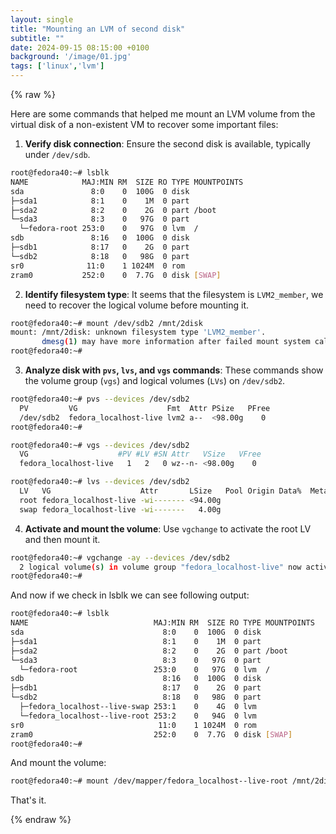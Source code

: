 ```yaml
---
layout: single
title: "Mounting an LVM of second disk"
subtitle: ""
date: 2024-09-15 08:15:00 +0100
background: '/image/01.jpg'
tags: ['linux','lvm']
---
```


{% raw %}

Here are some commands that helped me mount an LVM volume from the virtual disk of a non-existent VM to recover some important files:

1. **Verify disk connection**: Ensure the second disk is available, typically under `/dev/sdb`.

````bash
root@fedora40:~# lsblk
NAME            MAJ:MIN RM  SIZE RO TYPE MOUNTPOINTS
sda               8:0    0  100G  0 disk
├─sda1            8:1    0    1M  0 part
├─sda2            8:2    0    2G  0 part /boot
└─sda3            8:3    0   97G  0 part
  └─fedora-root 253:0    0   97G  0 lvm  /
sdb               8:16   0  100G  0 disk
├─sdb1            8:17   0    2G  0 part
└─sdb2            8:18   0   98G  0 part
sr0              11:0    1 1024M  0 rom
zram0           252:0    0  7.7G  0 disk [SWAP]
````

2. **Identify filesystem type**: It seems that the filesystem is `LVM2_member`, we need to recover the logical volume before mounting it.

````bash
root@fedora40:~# mount /dev/sdb2 /mnt/2disk
mount: /mnt/2disk: unknown filesystem type 'LVM2_member'.
       dmesg(1) may have more information after failed mount system call.
root@fedora40:~#
````


3. **Analyze disk with `pvs`, `lvs`, and `vgs` commands**: These commands show the volume group (`vgs`) and logical volumes (`LVs`) on `/dev/sdb2`.

````bash
root@fedora40:~# pvs --devices /dev/sdb2
  PV         VG                    Fmt  Attr PSize   PFree
  /dev/sdb2  fedora_localhost-live lvm2 a--  <98.00g    0
root@fedora40:~#

root@fedora40:~# vgs --devices /dev/sdb2
  VG                    #PV #LV #SN Attr   VSize   VFree
  fedora_localhost-live   1   2   0 wz--n- <98.00g    0

root@fedora40:~# lvs --devices /dev/sdb2
  LV   VG                    Attr       LSize   Pool Origin Data%  Meta%  Move Log Cpy%Sync Convert
  root fedora_localhost-live -wi------- <94.00g
  swap fedora_localhost-live -wi-------   4.00g
````

4. **Activate and mount the volume**: Use `vgchange` to activate the root LV and then mount it.

````bash
root@fedora40:~# vgchange -ay --devices /dev/sdb2
  2 logical volume(s) in volume group "fedora_localhost-live" now active
root@fedora40:~#
````

And now if we check in lsblk we can see following output:

````bash
root@fedora40:~# lsblk
NAME                            MAJ:MIN RM  SIZE RO TYPE MOUNTPOINTS
sda                               8:0    0  100G  0 disk
├─sda1                            8:1    0    1M  0 part
├─sda2                            8:2    0    2G  0 part /boot
└─sda3                            8:3    0   97G  0 part
  └─fedora-root                 253:0    0   97G  0 lvm  /
sdb                               8:16   0  100G  0 disk
├─sdb1                            8:17   0    2G  0 part
└─sdb2                            8:18   0   98G  0 part
  ├─fedora_localhost--live-swap 253:1    0    4G  0 lvm
  └─fedora_localhost--live-root 253:2    0   94G  0 lvm
sr0                              11:0    1 1024M  0 rom
zram0                           252:0    0  7.7G  0 disk [SWAP]
root@fedora40:~#
````

And mount the volume:

````bash
root@fedora40:~# mount /dev/mapper/fedora_localhost--live-root /mnt/2disk/
````

That's it.


{% endraw %}